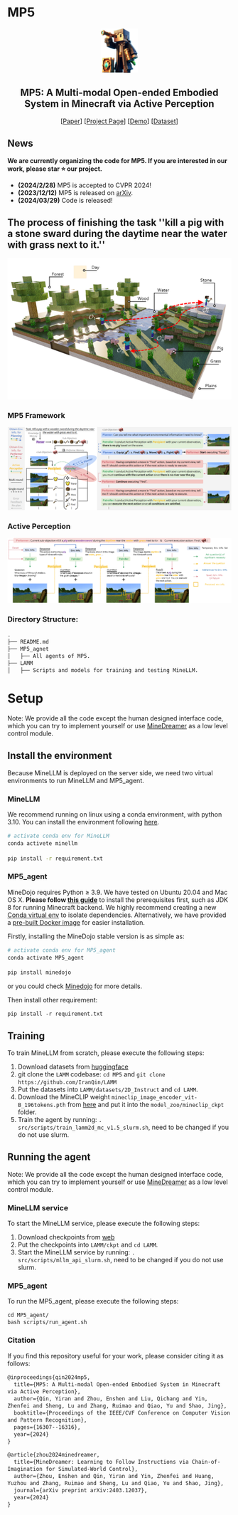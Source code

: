# MP5
<p align="center"> <img src="Image/logo.png" height=100> </p>
<div align="center">

## MP5: A Multi-modal Open-ended Embodied System in Minecraft via Active Perception
[[Paper](https://arxiv.org/abs/2312.07472v2)]
[[Project Page](https://iranqin.github.io/MP5.github.io/)]
[[Demo](https://www.youtube.com/watch?v=AZeS3C_S_3M)]
[[Dataset](https://huggingface.co/datasets/IranQin/MP5_dataset)]
</div>

## News

**We are currently organizing the code for MP5. If you are interested in our work, please star ⭐ our project.**

- **(2024/2/28)** MP5 is accepted to CVPR 2024!
- **(2023/12/12)** MP5 is released on [arXiv](https://arxiv.org/abs/2312.07472v2).
- **(2024/03/29)** Code is released!


## The process of finishing the task ''kill a pig with a stone sward during the daytime near the water with grass next to it.''
<p align="center">
  <img src="Image/motivation.png">
</p>


### MP5 Framework
<p align="center">
  <img src="Image/pipeline.png">
</p>

### Active Perception
<p align="center">
  <img src="Image/active_perception.png">
</p>

### Directory Structure:

```
.
├── README.md
├── MP5_agnet
│   ├── All agents of MP5.
├── LAMM
│   ├── Scripts and models for training and testing MineLLM.

```


# Setup
Note: We provide all the code except the human designed interface code, which you can try to implement yourself or use [MineDreamer](https://sites.google.com/view/minedreamer/main) as a low level control module.
## Install the environment
Because MineLLM is deployed on the server side, we need two virtual environments to run MineLLM and MP5_agent.
### MineLLM
We recommend running on linux using a conda environment, with python 3.10.
You can install the environment following [here](https://openlamm.github.io/tutorial/installation#training).
```bash
# activate conda env for MineLLM
conda activete minellm

pip install -r requirement.txt
```
### MP5_agent
MineDojo requires Python ≥ 3.9. We have tested on Ubuntu 20.04 and Mac OS X. **Please follow [this guide](https://docs.minedojo.org/sections/getting_started/install.html#prerequisites)** to install the prerequisites first, such as JDK 8 for running Minecraft backend. We highly recommend creating a new [Conda virtual env](https://docs.conda.io/projects/conda/en/latest/user-guide/concepts/environments.html) to isolate dependencies. Alternatively, we have provided a [pre-built Docker image](https://docs.minedojo.org/sections/getting_started/install.html#docker-image) for easier installation.

Firstly, installing the MineDojo stable version is as simple as:

```bash
# activate conda env for MP5_agent
conda activate MP5_agent

pip install minedojo
```
or you could check [Minedojo](https://github.com/MineDojo/MineDojo/tree/main) for more details.

Then install other requirement:
```
pip install -r requirement.txt
```

## Training
 
To train MineLLM from scratch, please execute the following steps:

1. Download datasets from [huggingface](https://huggingface.co/datasets/IranQin/MP5_dataset)
2. git clone the `LAMM` codebase: `cd MP5` and `git clone https://github.com/IranQin/LAMM`
3. Put the datasets into `LAMM/datasets/2D_Instruct` and `cd LAMM`.
4. Download the MineCLIP weight `mineclip_image_encoder_vit-B_196tokens.pth` from [here](https://drive.google.com/file/d/1EGZLIefb8OsJ3mFCq9-AcSaG2GZRuech/view?usp=drive_link) and put it into the `model_zoo/mineclip_ckpt` folder.
5. Train the agent by running: `. src/scripts/train_lamm2d_mc_v1.5_slurm.sh`, need to be changed if you do not use slurm.

## Running the agent
Note: We provide all the code except the human designed interface code, which you can try to implement yourself or use [MineDreamer](https://sites.google.com/view/minedreamer/main) as a low level control module.
 
### MineLLM service
To start the MineLLM service, please execute the following steps:

1. Download checkpoints from [web](https://huggingface.co/IranQin/MineLLM/tree/main)
2. Put the checkpoints into `LAMM/ckpt` and `cd LAMM`.
3. Start the MineLLM service by running: `. src/scripts/mllm_api_slurm.sh`, need to be changed if you do not use slurm.

### MP5_agent
To run the MP5_agent, please execute the following steps:
```
cd MP5_agent/
bash scripts/run_agent.sh
```


### Citation	
If you find this repository useful for your work, please consider citing it as follows:
```
@inproceedings{qin2024mp5,
  title={MP5: A Multi-modal Open-ended Embodied System in Minecraft via Active Perception},
  author={Qin, Yiran and Zhou, Enshen and Liu, Qichang and Yin, Zhenfei and Sheng, Lu and Zhang, Ruimao and Qiao, Yu and Shao, Jing},
  booktitle={Proceedings of the IEEE/CVF Conference on Computer Vision and Pattern Recognition},
  pages={16307--16316},
  year={2024}
}
```
```
@article{zhou2024minedreamer,
  title={MineDreamer: Learning to Follow Instructions via Chain-of-Imagination for Simulated-World Control},
  author={Zhou, Enshen and Qin, Yiran and Yin, Zhenfei and Huang, Yuzhou and Zhang, Ruimao and Sheng, Lu and Qiao, Yu and Shao, Jing},
  journal={arXiv preprint arXiv:2403.12037},
  year={2024}
}
```
